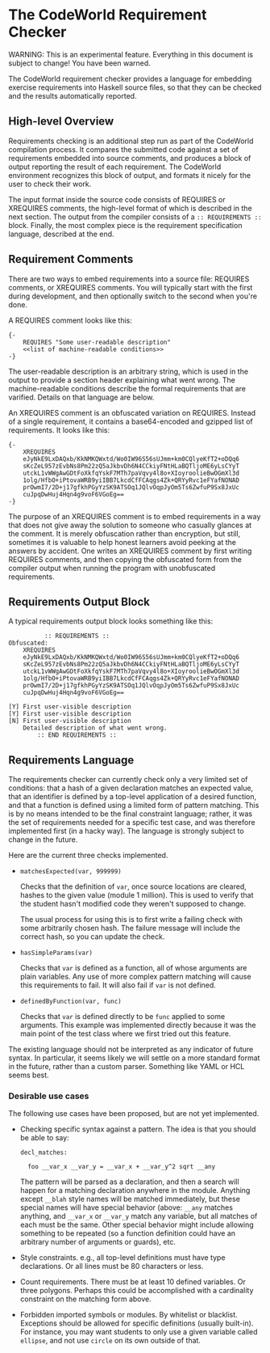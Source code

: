The CodeWorld Requirement Checker
=================================

WARNING: This is an experimental feature.  Everything in this
document is subject to change!  You have been warned.

The CodeWorld requirement checker provides a language for embedding
exercise requirements into Haskell source files, so that they can be
checked and the results automatically reported.

High-level Overview
-------------------

Requirements checking is an additional step run as part of the
CodeWorld compilation process.  It compares the submitted code against
a set of requirements embedded into source comments, and produces a
block of output reporting the result of each requirement.  The
CodeWorld environment recognizes this block of output, and formats it
nicely for the user to check their work.

The input format inside the source code consists of REQUIRES or
XREQUIRES comments, the high-level format of which is described in the
next section.  The output from the compiler consists of a
`:: REQUIREMENTS ::` block.  Finally, the most complex piece
is the requirement specification language, described at the end.

Requirement Comments
--------------------

There are two ways to embed requirements into a source file: REQUIRES
comments, or XREQUIRES comments.  You will typically start with the
first during development, and then optionally switch to the second
when you're done.

A REQUIRES comment looks like this:

    {-
        REQUIRES "Some user-readable description"
        <<list of machine-readable conditions>>
    -}

The user-readable description is an arbitrary string, which is used
in the output to provide a section header explaining what went wrong.
The machine-readable conditions describe the formal requirements that
are varified.  Details on that language are below.

An XREQUIRES comment is an obfuscated variation on REQUIRES.  Instead
of a single requirement, it contains a base64-encoded and gzipped list
of requirements.  It looks like this:

    {-
        XREQUIRES
        eJyNkE9LxDAQxb/KkNMKQWxtd/Wo0IW96S56sUJmm+km0CQlyeKfT2+oDQq6
        sKcZeL957zEvbNs8Pm22zQ5aJkbvDh6N4CCkiyFNtHLaBQTljoME6yLsCYyT
        utckL1vWWgAwGDtFoXkfqYskF7MTh7paVqvy4l8o+XIoyroolieBwOGmXl3d
        1olg/HfbO+iPtovaWRB9yiIBB7LkcdCfFCAqgs4Zk+QRYyRvc1eFYafNONAD
        prOwmI7/2D+j17gfkhPGyYzSK9ATSOq1JQlvOqpJyOm5Ts6ZwfuP9Sx8JxUc
        cuJpqDwHuj4Hqn4g9voF6VGoEg==
    -}

The purpose of an XREQUIRES comment is to embed requirements in a way
that does not give away the solution to someone who casually glances
at the comment.  It is merely obfuscation rather than encryption, but
still, sometimes it is valuable to help honest learners avoid peeking
at the answers by accident.  One writes an XREQUIRES comment by first
writing REQUIRES comments, and then copying the obfuscated form from
the compiler output when running the program with unobfuscated
requirements.

Requirements Output Block
-------------------------

A typical requirements output block looks something like this:

              :: REQUIREMENTS ::
    Obfuscated:
        XREQUIRES
        eJyNkE9LxDAQxb/KkNMKQWxtd/Wo0IW96S56sUJmm+km0CQlyeKfT2+oDQq6
        sKcZeL957zEvbNs8Pm22zQ5aJkbvDh6N4CCkiyFNtHLaBQTljoME6yLsCYyT
        utckL1vWWgAwGDtFoXkfqYskF7MTh7paVqvy4l8o+XIoyroolieBwOGmXl3d
        1olg/HfbO+iPtovaWRB9yiIBB7LkcdCfFCAqgs4Zk+QRYyRvc1eFYafNONAD
        prOwmI7/2D+j17gfkhPGyYzSK9ATSOq1JQlvOqpJyOm5Ts6ZwfuP9Sx8JxUc
        cuJpqDwHuj4Hqn4g9voF6VGoEg==

    [Y] First user-visible description
    [Y] First user-visible description
    [N] First user-visible description
        Detailed description of what went wrong.
            :: END REQUIREMENTS ::

Requirements Language
---------------------

The requirements checker can currently check only a very limited set
of conditions: that a hash of a given declaration matches an expected
value, that an identifier is defined by a top-level application of a
desired function, and that a function is defined using a limited form
of pattern matching.  This is by no means intended to be the final
constraint language; rather, it was the set of requirements needed for
a specific test case, and was therefore implemented first (in a hacky
way).  The language is strongly subject to change in the future.

Here are the current three checks implemented.

- `matchesExpected(var, 999999)`

  Checks that the definition of `var`, once source locations are
  cleared, hashes to the given value (module 1 million).  This is
  used to verify that the student hasn't modified code they
  weren't supposed to change.

  The usual process for using this is to first write a failing
  check with some arbitrarily chosen hash.  The failure message
  will include the correct hash, so you can update the check.

- `hasSimpleParams(var)`

  Checks that `var` is defined as a function, all of whose arguments
  are plain variables.  Any use of more complex pattern matching will
  cause this requirements to fail.  It will also fail if `var` is not
  defined.

- `definedByFunction(var, func)`

  Checks that `var` is defined directly to be `func` applied to some
  arguments.  This example was implemented directly because it was the
  main point of the test class where we first tried out this feature.

The existing language should not be interpreted as any indicator of
future syntax.  In particular, it seems likely we will settle on a more
standard format in the future, rather than a custom parser.  Something
like YAML or HCL seems best.

### Desirable use cases

The following use cases have been proposed, but are not yet implemented.

- Checking specific syntax against a pattern.  The idea is that you should
  be able to say:
  
      decl_matches:
      
        foo __var_x __var_y = __var_x + __var_y^2 sqrt __any

  The pattern will be parsed as a declaration, and then a search will
  happen for a matching declaration anywhere in the module.  Anything
  except `__blah` style names will be matched immediately, but these
  special names will have special behavior (above: `__any` matches
  anything, and `__var_x` or `__var_y` match any variable, but all
  matches of each must be the same.  Other special behavior might
  include allowing something to be repeated (so a function definition
  could have an arbitrary number of arguments or guards), etc.

- Style constraints.  e.g., all top-level definitions must have type
  declarations.  Or all lines must be 80 characters or less.

- Count requirements.  There must be at least 10 defined variables.  Or
  three polygons.  Perhaps this could be accomplished with a cardinality
  constraint on the matching form above.

- Forbidden imported symbols or modules.  By whitelist or blacklist.
  Exceptions should be allowed for specific definitions (usually
  built-in).  For instance, you may want students to only use a given
  variable called `ellipse`, and not use `circle` on its own outside
  of that.
